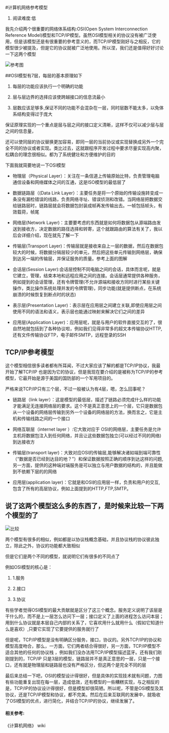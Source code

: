 #计算机网络参考模型
1. 阅读难度:低

 我先介绍两个很重要的网络体系结构:OSI(Open System Interconnection Reference Model)模型和TCP/IP模型。虽然OSI模型相关的协议没有被广泛使用，但是该模型还是有很重要的參考意义的，而TCP/IP模型刚好与之相反，它的模型很少被提及，但是它的协议就被广泛地使用。所以涅，我们还是值得好好讨论一下这两个模型


![参考图]( http://d.pr/i/1ji4r )

##OSI模型有7层，每层的基本原理如下
1. 每层的功能应该执行一个明确的功能

2. 层与层边界的选择应该使跨越接口的信息流最小

3. 层数应该足够多,保证不同的功能不会混杂在一层，同时层数不能太多，以免体系结构变得过于庞大

 保证原理实现的一个重点是层与层之间的接口定义清晰，这样不仅可以减少层与层之间的信息量，

 还可以使同层的协议替换更加容易，即同一层的当前协议或实现替换成另外一个完全不同的协议或者实现。类比过去，这就跟程序开发过程中要求尽量实现高内聚，松耦合的理念很相似。都为了系统健壮和方便维护的目的

 下面我就简要地说一下OSI模型

 * 物理层（Physical Layer）：关注在一条信道上传输原始比特，负责管理电脑通信设备和网络媒体之间的互通，这是ISO模型的最低层了

* 数据链路层（(Data Link Layer）：主要任务是将一个原始的传输设施转变成一条没有漏检错误的线路，负责网络寻址、错误侦测和改错。当网络层把数据交给链路层时，链路层就会将数据包封装成帧再发传输出去。一帧包括帧头，有效载荷，帧尾
 
* 网络层(Network Layer)：主要要考虑的东西就是如何将数据包从源端路由发送到接收方，决定数据的路径选择和转寄，这个就跟路由的算法有关了，我以后会详细介绍，现在就先了解一下
 
* 传输层(Transport Layer)：传输层就是接收来自上一层的数据，然后在数据包较大的时候，将数据分隔层较少的单元，然后把这些单元传输到网络层，确保到达另一端的传输层，并保证服务的质量。参考上面的图解
 
* 会话层(Session Layer):会话层控制不同电脑之间的会话，具体而言呢，就是它建立，管理，结束本地和远程应用之间的连接。会话层通常提供各种服务，例如提到的会话管理，还有令牌管理(不允许源端和接收方同时进行某些关键操作，类比操作系统处理并发的令牌管理)，同步功能(就是提供断点，在系统崩溃的时候恢复到断点时的状态)
 
* 表示层(Presentation Layer)：表示层在应用层之间建立关联,即使应用层之间使用不同的语法和语义，表示层也能通过映射来解决它们之间的差异
 
* 应用层(Application Layer)：应用层呢，就是与用户的软件直接交互的了，很自然地就包括到了各种协议啦，例如我们见得非常多的超文本传输协议HTTP,还有文件传输协议FTP，电子邮件SMTP，远程登录的SSH
 
## TCP/IP参考模型
 这个模型相信很多读者都有所耳闻，不过大家应该了解的都是TCP/IP协议，我最开始了解TCP/IP 也是因为它的协议，但是我现在要介绍的是被称为TCP/IP的参考模型，它最开始是源于美国的国防部的一个军用项目的。
 
 严格来说TCP/IP只有三个层，不过一般被认为有4层，嗯，怎么回事呢？
 
* 链路层（link layer）：这是模型的最低层，描述了链路必须完成什么样的功能才能满足无连接网络层的要求。这个不是真正意思上的一个层，它只是数据包从一个设备的网络层传输到另外一个设备的网络层的方法，换而言之，它是主机和传输线路之间的一个接口
 
* 网络互联层（internet layer ）:它大致对应于 OSI的网络层，主要任务是允许主机将数据包注入到任何网络，并且让这些数据包独立(可以经过不同的网络)到达接收方
 
* 传输层(transport layer)：大致对应OSI的传输层,能够解决诸如端到端可靠性（“数据是否已经到达目的地？”）和保证数据按照正确的顺序到达这样的问题,另一方面，提供的这种端对端服务是可以独立与用户数据的结构的，并且能做到不依赖下层的的网络
 
* 应用层(application layer)：它就是和OSI的应用层一样，负责和用户的交互,包含了所有的高层协议，例如上面提到的HTTP,FTP,SMTP。
 
## 说了这两个模型这么多的东西了，是时候来比较一下两个模型的了
 ![比较]( http://d.pr/i/1384h )
 
 
 
 
 两个模型有很多的相似，例如都是以协议栈概念基础，并且协议栈的协议彼此独立，除此之外，协议的功能都大致相似
 
 但是它们是两个不同的模型，就说明它们有很多的不同点了
 
 例如OSI模型的核心是：
 
1. 1.服务
 
2. 2.接口
 
3. 3.协议
 
 有些学者觉得OSI模型的最大贡献就是区分了这三个概念。服务定义说明了该层是干什么的，而不是上一层怎么访问下一层；接口定义了上面的进程怎么访问本层；用到什么协议就是本层自己内部的关系了，它喜欢用什么就用什么（假如它知道什么是喜欢）,只要它实现了它要提供的服务就行了
 
 但是呢，TCP/IP模型是没有明确区分服务，接口，协议的。另外TCP/IP的协议和模型高度吻合，那么，一方面，它们两者结合得很好，另一方面，TCP/IP模型不适合其他的任何的协议栈 ，例如我们没办法用TCP/IP模型描述蓝牙。还有我们刚刚提到的，TCP/IP 只是3层的模型，链路层并不是真正意思的一层，只是一个接口，还有就是物理层和链路层也没有严格区分，但这两个是完全不同的层
 
 最后来总结一下吧，OSI的模型设计得很好，但是具体的实现技术就有问题，力图有些功能重复出现在每一层，造成低效，还有模型的一些糟糕实现，与之相反的是，TCP/IP的协议设计得很好，但是模型却很简陋。所以呢，不管是OSI模型及其协议，还是TCP/IP模型和协议，都不完美。然后在后来互联网的发展中，就吸收了OSI模型的优点，进行简化，并结合TCP/IP的协议，继续发展了。
#### 相关参考:
 
 《计算机网络》 wiki

